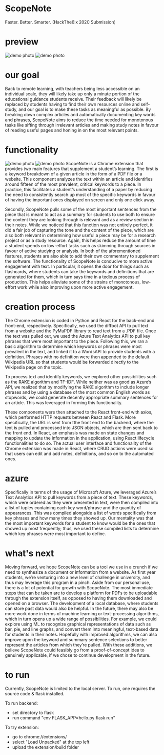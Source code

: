 # ScopeNote
Faster. Better. Smarter.
(HackThe6ix 2020 Submission)

# preview 

![demo photo](2.png)
![demo photo](1.png)

# our goal 

Back to remote learning, with teachers being less accessible on an individual scale, they will likely take up only a minute portion of the educational guidance students receive. Their feedback will likely be replaced by students having to find their own resources online and self-study, and our goal is to make these tasks as meaningful as possible. By breaking down complex articles and automatically documenting key words and phrases, ScopeNote aims to reduce the time needed for monotonous tasks like sifting through irrelevant articles and making study notes in favour of reading useful pages and honing in on the most relevant points.

# functionality

![demo photo](3.png)
![demo photo](4.png)
ScopeNote is a Chrome extension that provides two main features that supplement a student’s learning. The first is a keyword breakdown of a given article in the form of a PDF file or a website. This component analyzes the text within an article and identifies around fifteen of the most prevalent, critical keywords to a piece. In practice, this facilitates a student’s understanding of a paper by reducing the need to consistently search up most of the specific keywords in favour of having the important ones displayed on screen and only one click away.

Secondly, ScopeNote pulls some of the most important sentences from the piece that is meant to act as a summary for students to use both to ensure the content they are looking through is relevant and as a review section in their notes. While we noticed that this function was not entirely perfect, it did a fair job of capturing the tone and the content of the piece, which are also both relevant in determining how useful a piece may be for a research project or as a study resource. Again, this helps reduce the amount of time a student spends on low-effort tasks such as skimming through sources in favour of active studying or analysis. In both of the aforementioned features, students are also able to add their own commentary to supplement the software.
The functionality of ScopeNote is conducive to more active engagement with text. In particular, it opens the door for things such as flashcards, where students can take the keywords and definitions that are generated for them, which in turn says time in a tedious process of production. This helps alleviate some of the strains of monotonous, low-effort work while also improving upon more active engagement.

# creation process

The Chrome extension is coded in Python and React for the back-end and front-end, respectively. Specifically, we used the diffbot API to pull text from a website and the PyMuPDF library to read text from a .PDF file. Once the text was pulled out, we used the Azure Text Analytics API to pull key phrases that were most important to the piece. Following this, we ran a basic algorithm to determine which keywords or phrases were most prevalent in the text, and linked it to a WordsAPI to provide students with a definition. Phrases with no definition were then appended to the default Wikipedia URL so that students would be forwarded directly to the Wikipedia page on the topic. 

To process text and identify keywords, we explored other possibilities such as the RAKE algorithm and TF-IDF. While neither was as good as Azure’s API, we realized that by modifying the RAKE algorithm to include longer phrases and by using a database of the most common English words as stopwords, we could generate decently appropriate summary sentences for an article. This was leveraged in forming this functionality.

These components were then attached to the React front-end with axios, which performed HTTP requests between React and Flask. More specifically, the URL is sent from tthe front end to the backend, where the text is pulled and processed into JSON objects, which are then sent back to the front end. In React, an emphasis was made on state changes and mapping to update the information in the application, using React lifecycle functionalities to do so. The actual user interface and functionality of the Chrome extension was made in React, where CRUD actions were used so that users can edit and add notes, definitions, and so on to the automated ones.

# azure

Specifically in terms of the usage of Microsoft Azure, we leveraged Azure’s Text Analytics API to pull keywords from a piece of text. These keywords, which were ordered as they were presented in text, were then compiled into a list of tuples containing each key word/phrase and the quantity of appearances. This was compiled alongside a list of words specifically from key phrases and how many times they showed up. Our mentality was that the most important keywords for a student to know would be the ones that showed up most frequently; thus, we used these compiled lists to determine which key phrases were most important to define.

# what's next

Moving forward, we hope ScopeNote can be a tool we use in a crunch if we need to synthesize a document or information from a website. As first year students, we’re venturing into a new level of challenge in university, and thus may leverage this program in a pinch. Aside from our personal use, there is a lot of potential for growth with ScopeNote. The most immediate steps that can be taken are to develop a platform for PDFs to be uploadable through the extension itself, as opposed to having them downloaded and opened on a browser. The development of a local database, where students can store past data would also be helpful. In the future, there may also be more work done in terms of machine learning or text-processing algorithms, which in turn opens up a wide range of possibilities. For example, we could explore using ML to recognize graphical representations of data such as bar, pie, and line graphs, and convert them into meaningful, text-based data for students in their notes. Hopefully with improved algorithms, we can also improve upon the keyword and summary sentence selections to better represent the articles from which they’re pulled. With these additions, we believe ScopeNote could feasibly go from a proof-of-concept idea to genuinely applicable, if we chose to continue development in the future.

# to run 

Currently, ScopeNote is limited to the local server. 
To run, one requires the source code & flask installed.

To run backend: 
- set directory to flask
- run command "env FLASK_APP=hello.py flask run"

To try extension:
- go to chrome://extensions/
- select "Load Unpacked" at the top left
- upload the extension/build folder